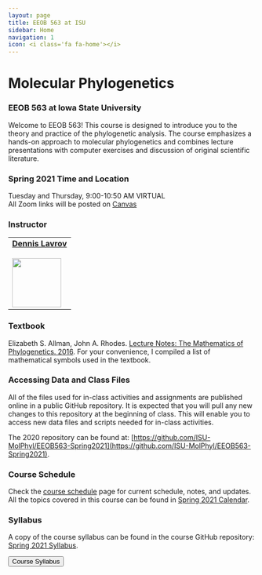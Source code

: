 ```yaml
---
layout: page
title: EEOB 563 at ISU
sidebar: Home
navigation: 1
icon: <i class='fa fa-home'></i>
---
```


# Molecular Phylogenetics

### EEOB 563 at Iowa State University

Welcome to EEOB 563! This course is designed to introduce you to the theory and practice of 
the phylogenetic analysis. The course emphasizes a hands-on approach to molecular phylogenetics 
and combines lecture presentations with computer exercises and discussion of original scientific literature.

### Spring 2021 Time and Location

<!-- Tuesday and Thursday, 9:00-10:50 PM in 203 Bessey Hall -->
Tuesday and Thursday, 9:00-10:50 AM VIRTUAL <a href="https://canvas.iastate.edu/courses/79905/pages/zoom-sessions"><i class="fas fa-video"></i></a><br>All Zoom links will be posted on <a href="https://canvas.iastate.edu/courses/79905/pages/zoom-sessions">Canvas</a>

### Instructor

<table>
  <tbody>
    <tr>
      <td><a href="https://lavrovlab.github.io/"><b>Dennis Lavrov</b></a><br /><a href="mailto:dlavrov@iastate.edu"><i class="fa fa-envelope"></i></a> <a href="https://github.com/dlavrov"><i class="fa fa-github-square"></i></a> <a href="https://twitter.com/lavrov_dv"><i class="fa fa-twitter"></i></a><br><a href="https://lavrovlab.github.io/"><img src="https://avatars2.githubusercontent.com/u/6353241" height="100" width="100"/></a></td>
    </tr>
  </tbody>
</table>

### Textbook

Elizabeth S. Allman, John A. Rhodes. [Lecture Notes: The Mathematics of Phylogenetics.  2016](https://jarhodesuaf.github.io/PhyloBook.pdf). 
For your convenience, I compiled a list of mathematical symbols used in the textbook.

### Accessing Data and Class Files

All of the files used for in-class activities and assignments are published online in a public GitHub repository. 
It is expected that you will pull any new changes to this repository at the beginning of class. 
This will enable you to access new data files and scripts needed for in-class activities. 

The 2020 repository can be found at: [https://github.com/ISU-MolPhyl/EEOB563-Spring2021](https://github.com/ISU-MolPhyl/EEOB563-Spring2021). 

### Course Schedule

Check the [course schedule](https://isu-molphyl.github.io/EEOB563/schedule.html) page for current schedule, notes, and updates.  
All the topics covered in this course can be found in [Spring 2021 Calendar](https://docs.google.com/spreadsheets/d/1okuP20eZHE3TKdtxlqVbEp3xEcYB6wGZh_O1muiiXb0/edit?usp=sharing).

### Syllabus

A copy of the course syllabus can be found in the course GitHub repository: [Spring 2021 Syllabus](https://isu-molphyl.github.io/EEOB563-Spring2021/syllabus.pdf).

<a href="https://isu-molphyl.github.io/EEOB563-Spring2020/syllabus.pdf"><button type="button" class="btn btn-primary">Course Syllabus</button></a>

